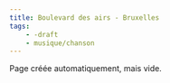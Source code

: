 ```yaml
---
title: Boulevard des airs - Bruxelles
tags:
    - -draft
    - musique/chanson
---
```


Page créée automatiquement, mais vide.

